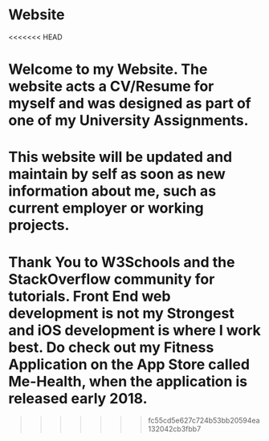 # Website
<<<<<<< HEAD

 Welcome to my Website. The website acts a CV/Resume for myself and was designed as part of one of my University Assignments.
===============================================================
 This website will be updated and maintain by self as soon as new information about me, such as current employer or working projects.
===============================================================
 Thank You to W3Schools and the StackOverflow community for tutorials. Front End web development is not my Strongest and iOS development is where I work best. Do check out my Fitness Application on the App Store called Me-Health, when the application is released early 2018.
===============================================================
>>>>>>> fc55cd5e627c724b53bb20594ea132042cb3fbb7
